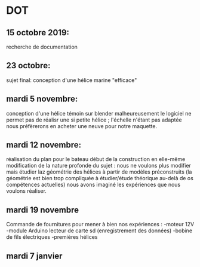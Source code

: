 # DOT

## 15 octobre 2019:
recherche de documentation

## 23 octobre:
sujet final: conception d'une hélice marine "efficace"

## mardi 5 novembre:
conception d'une hélice témoin sur blender
malheureusement le logiciel ne permet pas de réalisr une si petite hélice ; l'échelle n'étant pas adaptée nous préfèrerons en acheter une neuve pour notre maquette. 
## mardi 12 novembre:
réalisation du plan pour le bateau
début de la construction en elle-même
modification de la nature profonde du sujet : nous ne voulons plus modifier mais étudier laz géométrie des hélices à partir de modèles préconstruits (la géométrie est bien trop compliquée à étudier/étude théorique au-delà de os compétences actuelles)
nous avons imaginé les expériences que nous voulons réaliser.

## mardi 19 novembre
Commande de fournitures pour mener à bien nos expériences : 
-moteur 12V
-module Arduino lecteur de carte sd (enregistrement des données)
-bobine de fils électriques
-premières hélices






## mardi 7 janvier





